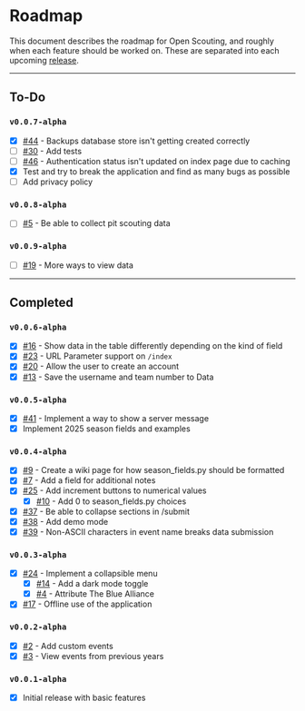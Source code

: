 # Roadmap
This document describes the roadmap for Open Scouting, and roughly when each feature should be worked on. These are separated into each upcoming [release](https://github.com/nfoert/open-scouting/releases).

---

## To-Do

### `v0.0.7-alpha`
- [x] [#44](https://github.com/nfoert/open-scouting/issues/44) - Backups database store isn't getting created correctly
- [ ] [#30](https://github.com/nfoert/open-scouting/issues/30) - Add tests
- [ ] [#46](https://github.com/nfoert/open-scouting/issues/46) - Authentication status isn't updated on index page due to caching
- [x] Test and try to break the application and find as many bugs as possible
- [ ] Add privacy policy

### `v0.0.8-alpha`
- [ ] [#5](https://github.com/nfoert/open-scouting/issues/5) - Be able to collect pit scouting data

### `v0.0.9-alpha`
- [ ] [#19](https://github.com/nfoert/open-scouting/issues/19) - More ways to view data

---
## Completed
### `v0.0.6-alpha`
- [x] [#16](https://github.com/nfoert/open-scouting/issues/16) - Show data in the table differently depending on the kind of field
- [x] [#23](https://github.com/nfoert/open-scouting/issues/23) - URL Parameter support on `/index`
- [x] [#20](https://github.com/nfoert/open-scouting/issues/20) - Allow the user to create an account
- [x] [#13](https://github.com/nfoert/open-scouting/issues/13) - Save the username and team number to Data

### `v0.0.5-alpha`
- [x] [#41](https://github.com/nfoert/open-scouting/issues/41) - Implement a way to show a server message
- [x] Implement 2025 season fields and examples

### `v0.0.4-alpha`
- [x] [#9](https://github.com/nfoert/open-scouting/issues/9) - Create a wiki page for how season_fields.py should be formatted
- [x] [#7](https://github.com/nfoert/open-scouting/issues/7) - Add a field for additional notes
- [x] [#25](https://github.com/nfoert/open-scouting/issues/25) - Add increment buttons to numerical values
  - [x] [#10](https://github.com/nfoert/open-scouting/issues/10) - Add 0 to season_fields.py choices
- [x] [#37](https://github.com/nfoert/open-scouting/issues/37) - Be able to collapse sections in /submit
- [x] [#38](https://github.com/nfoert/open-scouting/issues/38) - Add demo mode
- [x] [#39](https://github.com/nfoert/open-scouting/issues/39) - Non-ASCII characters in event name breaks data submission

### `v0.0.3-alpha`
- [x] [#24](https://github.com/nfoert/open-scouting/issues/24) - Implement a collapsible menu
  - [x] [#14](https://github.com/nfoert/open-scouting/issues/14) - Add a dark mode toggle
  - [x] [#4](https://github.com/nfoert/open-scouting/issues/4) - Attribute The Blue Alliance
- [x] [#17](https://github.com/nfoert/open-scouting/issues/17) - Offline use of the application

### `v0.0.2-alpha`
- [x] [#2](https://github.com/nfoert/open-scouting/issues/2) - Add custom events
- [x] [#3](https://github.com/nfoert/open-scouting/issues/3) - View events from previous years

### `v0.0.1-alpha`
- [x] Initial release with basic features